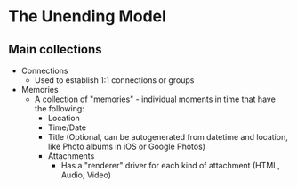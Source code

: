 # The Unending Model

## Main collections

- Connections
  - Used to establish 1:1 connections or groups
- Memories
  - A collection of "memories" - individual moments in time that have the following:
    - Location
    - Time/Date
    - Title (Optional, can be autogenerated from datetime and location, like Photo albums in iOS or Google Photos)
    - Attachments
      - Has a "renderer" driver for each kind of attachment (HTML, Audio, Video)
